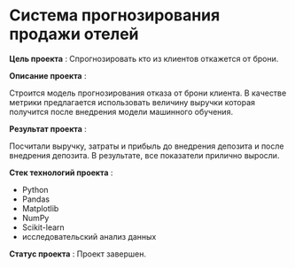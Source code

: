 # Система прогнозирования продажи отелей

**Цель проекта** : Спрогнозировать кто из клиентов откажется от брони.

**Описание проекта** : 

Строится модель прогнозирования отказа от брони клиента. В качестве метрики предлагается использовать величину выручки которая получится после внедрения модели машинного обучения.

**Результат проекта** :

Посчитали выручку, затраты и прибыль до внедрения депозита и после внедрения депозита. В результате, все показатели прилично выросли.

**Стек технологий проекта** :

- Python
- Pandas
- Matplotlib
- NumPy
- Scikit-learn
- исследовательский анализ данных

**Статус проекта** : Проект завершен.